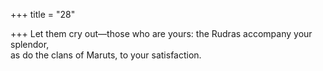 +++
title = "28"

+++
Let them cry out—those who are yours: the Rudras accompany your  splendor,  
as do the clans of Maruts, to your satisfaction.  